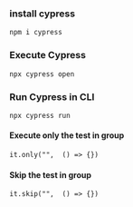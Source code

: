 ### install cypress

```
npm i cypress
```

### Execute Cypress

```
npx cypress open
```

### Run Cypress in CLI

```
npx cypress run
```

#### Execute only the test in group

```
it.only("",  () => {})
```

#### Skip the test in group

```
it.skip("",  () => {})
```
